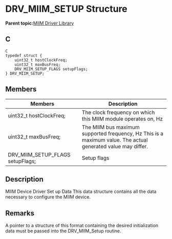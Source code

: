 # DRV\_MIIM\_SETUP Structure

**Parent topic:**[MIIM Driver Library](GUID-A8906C8D-A608-4572-AE74-1E517DD2B0BE.md)

## C

```
C 
typedef struct { 
    uint32_t hostClockFreq; 
    uint32_t maxBusFreq; 
    DRV_MIIM_SETUP_FLAGS setupFlags; 
} DRV_MIIM_SETUP; 
```

## Members

|Members|Description|
|-------|-----------|
|uint32\_t hostClockFreq;|The clock frequency on which this MIIM module operates on, Hz|
|uint32\_t maxBusFreq;|The MIIM bus maximum supported frequency, Hz This is a maximum value. The actual generated value may differ.|
|DRV\_MIIM\_SETUP\_FLAGS setupFlags;|Setup flags|

## Description

MIIM Device Driver Set up Data This data structure contains all the data necessary to configure the MIIM device.

## Remarks

A pointer to a structure of this format containing the desired initialization data must be passed into the DRV\_MIIM\_Setup routine.


